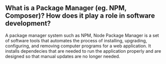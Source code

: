 ## What is a Package Manager (eg. NPM, Composer)? How does it play a role in software development?

A package manager system such as NPM, Node Package Manager is a set of software tools that automates the process of installing, upgrading, configuring, and removing computer programs for a  web application. It installs dependecies that are needed to run the application properly and are designed so that manual updates are no longer needed.


